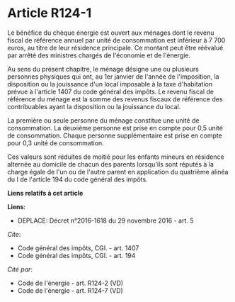# Article R124-1

Le bénéfice du chèque énergie est ouvert aux ménages dont le revenu fiscal de référence annuel par unité de consommation est
inférieur à 7 700 euros, au titre de leur résidence principale. Ce montant peut être réévalué par arrêté des ministres
chargés de l'économie et de l'énergie.

Au sens du présent chapitre, le ménage désigne une ou plusieurs personnes physiques qui ont, au 1er janvier de l'année de
l'imposition, la disposition ou la jouissance d'un local imposable à la taxe d'habitation prévue à l'article 1407 du code
général des impôts. Le revenu fiscal de référence du ménage est la somme des revenus fiscaux de référence des contribuables
ayant la disposition ou la jouissance du local.

La première ou seule personne du ménage constitue une unité de consommation. La deuxième personne est prise en compte pour
0,5 unité de consommation. Chaque personne supplémentaire est prise en compte pour 0,3 unité de consommation.

Ces valeurs sont réduites de moitié pour les enfants mineurs en résidence alternée au domicile de chacun des parents
lorsqu'ils sont réputés à la charge égale de l'un ou de l'autre parent en application du quatrième alinéa du I de l'article
194 du code général des impôts.

**Liens relatifs à cet article**

**Liens**:

  - DEPLACE: Décret n°2016-1618 du 29 novembre 2016 - art. 5

_Cite_:

  - Code général des impôts, CGI. - art. 1407
  - Code général des impôts, CGI. - art. 194

_Cité par_:

  - Code de l'énergie - art. R124-2 (VD)
  - Code de l'énergie - art. R124-7 (VD)

